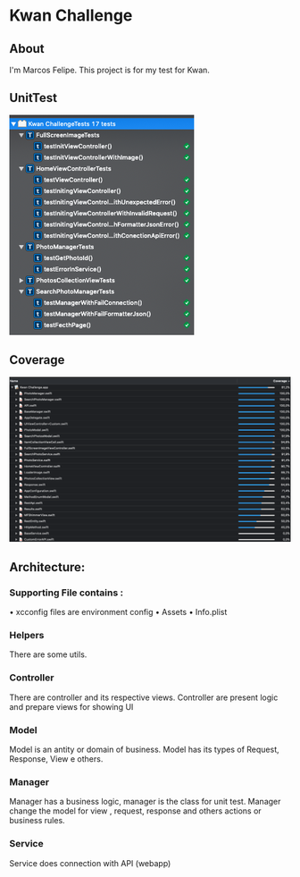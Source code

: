 #  Kwan Challenge

## About

I'm Marcos Felipe.
This project is for my test for Kwan. 

## UnitTest
![alt text](https://github.com/MarcosiOSdev/iOS_Kwan/blob/master/unitTest.png)

## Coverage 
![alt_text](https://github.com/MarcosiOSdev/iOS_Kwan/blob/master/coverageUnitTest.png)


## Architecture:

### Supporting File contains :
• xcconfig files are environment config
• Assets
• Info.plist

### Helpers 
There are some utils.

### Controller
There are controller and its respective views.
Controller are present logic and prepare views for showing UI


### Model 
Model is an antity or domain of business. 
Model has its types of Request, Response, View e others.

### Manager 
Manager has a business logic, manager is the class for unit test. 
Manager change the model for view , request, response and others actions or business rules.

### Service 
Service does connection with API (webapp)
 



